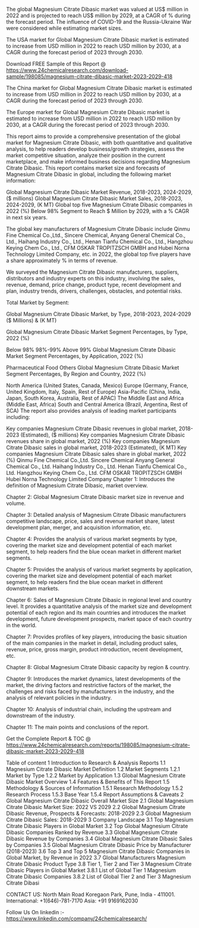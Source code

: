 The global Magnesium Citrate Dibasic market was valued at US$ million in 2022 and is projected to reach US$ million by 2029, at a CAGR of % during the forecast period. The influence of COVID-19 and the Russia-Ukraine War were considered while estimating market sizes.

The USA market for Global Magnesium Citrate Dibasic market is estimated to increase from USD million in 2022 to reach USD million by 2030, at a CAGR during the forecast period of 2023 through 2030.

Download FREE Sample of this Report @ https://www.24chemicalresearch.com/download-sample/198085/magnesium-citrate-dibasic-market-2023-2029-418

The China market for Global Magnesium Citrate Dibasic market is estimated to increase from USD million in 2022 to reach USD million by 2030, at a CAGR during the forecast period of 2023 through 2030.

The Europe market for Global Magnesium Citrate Dibasic market is estimated to increase from USD million in 2022 to reach USD million by 2030, at a CAGR during the forecast period of 2023 through 2030.

This report aims to provide a comprehensive presentation of the global market for Magnesium Citrate Dibasic, with both quantitative and qualitative analysis, to help readers develop business/growth strategies, assess the market competitive situation, analyze their position in the current marketplace, and make informed business decisions regarding Magnesium Citrate Dibasic. This report contains market size and forecasts of Magnesium Citrate Dibasic in global, including the following market information:

Global Magnesium Citrate Dibasic Market Revenue, 2018-2023, 2024-2029, ($ millions)
Global Magnesium Citrate Dibasic Market Sales, 2018-2023, 2024-2029, (K MT)
Global top five Magnesium Citrate Dibasic companies in 2022 (%)
Below 98% Segment to Reach $ Million by 2029, with a % CAGR in next six years.

The global key manufacturers of Magnesium Citrate Dibasic include Qinmu Fine Chemical Co.,Ltd., Sincere Chemical, Anyang General Chemical Co., Ltd., Haihang Industry Co., Ltd., Henan Tianfu Chemical Co., Ltd., Hangzhou Keying Chem Co., Ltd., CFM OSKAR TROPITZSCH GMBH and Hubei Norna Technology Limited Company, etc. in 2022, the global top five players have a share approximately % in terms of revenue.

We surveyed the Magnesium Citrate Dibasic manufacturers, suppliers, distributors and industry experts on this industry, involving the sales, revenue, demand, price change, product type, recent development and plan, industry trends, drivers, challenges, obstacles, and potential risks.

Total Market by Segment:

Global Magnesium Citrate Dibasic Market, by Type, 2018-2023, 2024-2029 ($ Millions) & (K MT)

Global Magnesium Citrate Dibasic Market Segment Percentages, by Type, 2022 (%)

Below 98%
98%-99%
Above 99%
Global Magnesium Citrate Dibasic Market Segment Percentages, by Application, 2022 (%)

Pharmaceutical
Food
Others
Global Magnesium Citrate Dibasic Market Segment Percentages, By Region and Country, 2022 (%)

North America (United States, Canada, Mexico)
Europe (Germany, France, United Kingdom, Italy, Spain, Rest of Europe)
Asia-Pacific (China, India, Japan, South Korea, Australia, Rest of APAC)
The Middle East and Africa (Middle East, Africa)
South and Central America (Brazil, Argentina, Rest of SCA)
The report also provides analysis of leading market participants including:

Key companies Magnesium Citrate Dibasic revenues in global market, 2018-2023 (Estimated), ($ millions)
Key companies Magnesium Citrate Dibasic revenues share in global market, 2022 (%)
Key companies Magnesium Citrate Dibasic sales in global market, 2018-2023 (Estimated), (K MT)
Key companies Magnesium Citrate Dibasic sales share in global market, 2022 (%)
Qinmu Fine Chemical Co.,Ltd.
Sincere Chemical
Anyang General Chemical Co., Ltd.
Haihang Industry Co., Ltd.
Henan Tianfu Chemical Co., Ltd.
Hangzhou Keying Chem Co., Ltd.
CFM OSKAR TROPITZSCH GMBH
Hubei Norna Technology Limited Company
Chapter 1: Introduces the definition of Magnesium Citrate Dibasic, market overview.

Chapter 2: Global Magnesium Citrate Dibasic market size in revenue and volume.

Chapter 3: Detailed analysis of Magnesium Citrate Dibasic manufacturers competitive landscape, price, sales and revenue market share, latest development plan, merger, and acquisition information, etc.

Chapter 4: Provides the analysis of various market segments by type, covering the market size and development potential of each market segment, to help readers find the blue ocean market in different market segments.

Chapter 5: Provides the analysis of various market segments by application, covering the market size and development potential of each market segment, to help readers find the blue ocean market in different downstream markets.

Chapter 6: Sales of Magnesium Citrate Dibasic in regional level and country level. It provides a quantitative analysis of the market size and development potential of each region and its main countries and introduces the market development, future development prospects, market space of each country in the world.

Chapter 7: Provides profiles of key players, introducing the basic situation of the main companies in the market in detail, including product sales, revenue, price, gross margin, product introduction, recent development, etc.

Chapter 8: Global Magnesium Citrate Dibasic capacity by region & country.

Chapter 9: Introduces the market dynamics, latest developments of the market, the driving factors and restrictive factors of the market, the challenges and risks faced by manufacturers in the industry, and the analysis of relevant policies in the industry.

Chapter 10: Analysis of industrial chain, including the upstream and downstream of the industry.

Chapter 11: The main points and conclusions of the report.

Get the Complete Report & TOC @ https://www.24chemicalresearch.com/reports/198085/magnesium-citrate-dibasic-market-2023-2029-418

Table of content
1 Introduction to Research & Analysis Reports
1.1 Magnesium Citrate Dibasic Market Definition
1.2 Market Segments
1.2.1 Market by Type
1.2.2 Market by Application
1.3 Global Magnesium Citrate Dibasic Market Overview
1.4 Features & Benefits of This Report
1.5 Methodology & Sources of Information
1.5.1 Research Methodology
1.5.2 Research Process
1.5.3 Base Year
1.5.4 Report Assumptions & Caveats
2 Global Magnesium Citrate Dibasic Overall Market Size
2.1 Global Magnesium Citrate Dibasic Market Size: 2022 VS 2029
2.2 Global Magnesium Citrate Dibasic Revenue, Prospects & Forecasts: 2018-2029
2.3 Global Magnesium Citrate Dibasic Sales: 2018-2029
3 Company Landscape
3.1 Top Magnesium Citrate Dibasic Players in Global Market
3.2 Top Global Magnesium Citrate Dibasic Companies Ranked by Revenue
3.3 Global Magnesium Citrate Dibasic Revenue by Companies
3.4 Global Magnesium Citrate Dibasic Sales by Companies
3.5 Global Magnesium Citrate Dibasic Price by Manufacturer (2018-2023)
3.6 Top 3 and Top 5 Magnesium Citrate Dibasic Companies in Global Market, by Revenue in 2022
3.7 Global Manufacturers Magnesium Citrate Dibasic Product Type
3.8 Tier 1, Tier 2 and Tier 3 Magnesium Citrate Dibasic Players in Global Market
3.8.1 List of Global Tier 1 Magnesium Citrate Dibasic Companies
3.8.2 List of Global Tier 2 and Tier 3 Magnesium Citrate Dibasi

CONTACT US:
North Main Road Koregaon Park, Pune, India - 411001.
International: +1(646)-781-7170
Asia: +91 9169162030

Follow Us On linkedin :- https://www.linkedin.com/company/24chemicalresearch/
